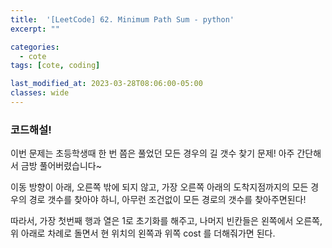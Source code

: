 ```yaml
---
title:  '[LeetCode] 62. Minimum Path Sum - python'
excerpt: ""

categories:
  - cote
tags: [cote, coding]

last_modified_at: 2023-03-28T08:06:00-05:00
classes: wide
---
```


### 코드해설!


이번 문제는 초등학생때 한 번 쯤은 풀었던 모든 경우의 길 갯수 찾기 문제! 아주 간단해서 금방 풀어버렸습니다~

이동 방향이 아래, 오른쪽 밖에 되지 않고, 가장 오른쪽 아래의 도착지점까지의 모든 경우의 경로 갯수를 찾아야 하니, 아무런 조건없이 모든 경로의 갯수를 찾아주면된다!

따라서, 가장 첫번째 행과 열은 1로 초기화를 해주고, 나머지 빈칸들은 왼쪽에서 오른쪽, 위 아래로 차례로 돌면서 현 위치의 왼쪽과 위쪽 cost 를 더해줘가면 된다.


<script src="https://gist.github.com/chaelin0722/58659fc6e8815b19d950f200084b0be2.js"></script>




